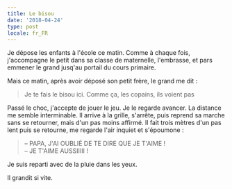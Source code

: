 ```yaml
---
title: Le bisou
date: '2018-04-24'
type: post
locale: fr_FR
---
```


Je dépose les enfants à l'école ce matin. Comme à chaque fois, j'accompagne le petit dans sa classe de maternelle, l'embrasse, et pars emmener le grand jusq'au portail du cours primaire.

<!-- more -->

Mais ce matin, après avoir déposé son petit frère, le grand me dit :

> Je te fais le bisou ici. Comme ça, les copains, ils voient pas

Passé le choc, j'accepte de jouer le jeu. Je le regarde avancer. La distance me semble interminable. Il arrive à la grille, s'arrête, puis reprend sa marche sans se retourner, mais d'un pas moins affirmé. Il fait trois mètres d'un pas lent puis se retourne, me regarde l'air inquiet et s'époumone :

> – PAPA, J'AI OUBLIÉ DE TE DIRE QUE JE T'AIME !  
> – JE T'AIME AUSSIIIII !

Je suis reparti avec de la pluie dans les yeux.

Il grandit si vite.
